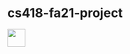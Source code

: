 # cs418-fa21-project
<!-- <img src="https://bol6.github.io/uiuc-cs418-bol6/"> -->
<img src="https://bol6.github.io/uiuc-cs418-bol6/" width="40" height="40" />
